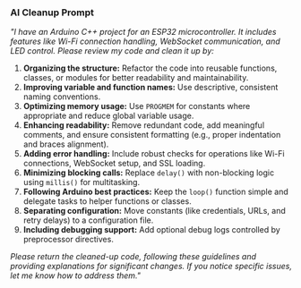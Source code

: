 ### **AI Cleanup Prompt**
*"I have an Arduino C++ project for an ESP32 microcontroller. It includes features like Wi-Fi connection handling, WebSocket communication, and LED control. Please review my code and clean it up by:*

1. **Organizing the structure:** Refactor the code into reusable functions, classes, or modules for better readability and maintainability.
2. **Improving variable and function names:** Use descriptive, consistent naming conventions.
3. **Optimizing memory usage:** Use `PROGMEM` for constants where appropriate and reduce global variable usage.
4. **Enhancing readability:** Remove redundant code, add meaningful comments, and ensure consistent formatting (e.g., proper indentation and braces alignment).
5. **Adding error handling:** Include robust checks for operations like Wi-Fi connections, WebSocket setup, and SSL loading.
6. **Minimizing blocking calls:** Replace `delay()` with non-blocking logic using `millis()` for multitasking.
7. **Following Arduino best practices:** Keep the `loop()` function simple and delegate tasks to helper functions or classes.
8. **Separating configuration:** Move constants (like credentials, URLs, and retry delays) to a configuration file.
9. **Including debugging support:** Add optional debug logs controlled by preprocessor directives.

*Please return the cleaned-up code, following these guidelines and providing explanations for significant changes. If you notice specific issues, let me know how to address them."*